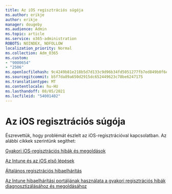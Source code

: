 ```yaml
---
title: Az iOS regisztrációs súgója
ms.author: erikje
author: erikje
manager: dougeby
ms.audience: Admin
ms.topic: article
ms.service: o365-administration
ROBOTS: NOINDEX, NOFOLLOW
localization_priority: Normal
ms.collection: Adm_O365
ms.custom:
- "9000654"
- "2506"
ms.openlocfilehash: 9c4249b81e218b5d7d133c9d96b34fd5051277fb7ed849b0f6e90b2c18fb0e0e
ms.sourcegitcommit: b5f7da89a650d2915dc652449623c78be6247175
ms.translationtype: MT
ms.contentlocale: hu-HU
ms.lasthandoff: 08/05/2021
ms.locfileid: "54001402"
---
```

# <a name="ios-enrollment-help"></a>Az iOS regisztrációs súgója

Észrevettük, hogy problémát észlelt az iOS-regisztrációval kapcsolatban. Az alábbi cikkek szerintünk segíthet: 

[Gyakori iOS-regisztrációs hibák és megoldások](https://support.microsoft.com/help/4039809/troubleshooting-ios-device-enrollment-in-intune)

[Az Intune és az iOS első lépések](https://docs.microsoft.com/intune/enrollment/ios-enroll)

[Általános regisztrációs hibaelhárítás](https://docs.microsoft.com/intune/enrollment/troubleshoot-device-enrollment-in-intune)

[Az Intune hibaelhárítási portáljának használata a gyakori regisztrációs hibák diagnosztizálásához és megoldásához](https://docs.microsoft.com/intune/help-desk-operators)